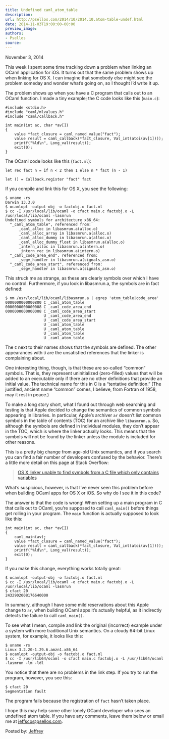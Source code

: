 ```yaml
---
title: Undefined caml_atom_table
description:
url: http://psellos.com/2014/10/2014.10.atom-table-undef.html
date: 2014-11-03T19:00:00-00:00
preview_image:
authors:
- Psellos
source:
---
```


<div class="date">November 3, 2014</div>

<p>This week I spent some time tracking down a problem when linking an
OCaml application for iOS. It turns out that the same problem shows up
when linking for OS X. I can imagine that somebody else might see the
problem someday and wonder what&rsquo;s going on, so I thought I&rsquo;d write it
up.</p>

<p>The problem shows up when you have a C program that calls out to an
OCaml function. I made a tiny example; the C code looks like this
(<code>main.c</code>):</p>

<pre><code>#include &lt;stdio.h&gt;
#include &quot;caml/mlvalues.h&quot;
#include &quot;caml/callback.h&quot;

int main(int ac, char *av[])
{
    value *fact_closure = caml_named_value(&quot;fact&quot;);
    value result = caml_callback(*fact_closure, Val_int(atoi(av[1])));
    printf(&quot;%ld\n&quot;, Long_val(result));
    exit(0);
}</code></pre>

<p>The OCaml code looks like this (<code>fact.ml</code>):</p>

<pre><code>let rec fact n = if n &lt; 2 then 1 else n * fact (n - 1)

let () = Callback.register &quot;fact&quot; fact</code></pre>

<p>If you compile and link this for OS X, you see the following:</p>

<pre><code>$ uname -rs
Darwin 13.3.0
$ ocamlopt -output-obj -o factobj.o fact.ml
$ cc -I /usr/local/lib/ocaml -o cfact main.c factobj.o -L /usr/local/lib/ocaml -lasmrun
Undefined symbols for architecture x86_64:
  &quot;_caml_atom_table&quot;, referenced from:
      _caml_alloc in libasmrun.a(alloc.o)
      _caml_alloc_array in libasmrun.a(alloc.o)
      _caml_alloc_dummy in libasmrun.a(alloc.o)
      _caml_alloc_dummy_float in libasmrun.a(alloc.o)
      _intern_alloc in libasmrun.a(intern.o)
      _intern_rec in libasmrun.a(intern.o)
  &quot;_caml_code_area_end&quot;, referenced from:
      _segv_handler in libasmrun.a(signals_asm.o)
  &quot;_caml_code_area_start&quot;, referenced from:
      _segv_handler in libasmrun.a(signals_asm.o)</code></pre>

<p>This struck me as strange, as these are clearly symbols over which I
have no control. Furthermore, if you look in libasmrun.a, the symbols
are in fact defined:</p>

<pre><code>$ nm /usr/local/lib/ocaml/libasmrun.a | egrep 'atom_table|code_area'
0000000000000800 C _caml_atom_table
0000000000000008 C _caml_code_area_end
0000000000000008 C _caml_code_area_start
                 U _caml_code_area_end
                 U _caml_code_area_start
                 U _caml_atom_table
                 U _caml_atom_table
                 U _caml_atom_table
                 U _caml_atom_table</code></pre>

<p>The <code>C</code> next to their names shows that the symbols are defined. The
other appearances with <code>U</code> are the unsatisfied references that the
linker is complaining about.</p>

<p>One interesting thing, though, is that these are so-called &ldquo;common&rdquo;
symbols. That is, they represent uninitialized (zero-filled) values that
will be added to an executable only if there are no other definitions
that provide an initial value. The technical name for this in C is a
&ldquo;tentative definition.&rdquo; (The justified, ancient name &ldquo;common&rdquo; comes, I
believe, from Fortran of 1958, may it rest in peace.)</p>

<p>To make a long story short, what I found out through web searching and
testing is that Apple decided to change the semantics of common symbols
appearing in libraries. In particular, Apple&rsquo;s archiver <code>ar</code> doesn&rsquo;t
list common symbols in the table of contents (TOC) for an archive like
<code>libasmrun.a</code>. So, although the symbols are defined in individual
modules, they don&rsquo;t appear in the TOC, which is where the linker
actually looks. This means that the symbols will not be found by the
linker unless the module is included for other reasons.</p>

<p>This is a pretty big change from age-old Unix semantics, and if you
search you can find a fair number of developers confused by the
behavior. There&rsquo;s a little more detail on this page at Stack Overflow:</p>

<blockquote>
  <p><a href="http://stackoverflow.com/questions/19398742/os-x-linker-unable-to-find-symbols-from-a-c-file-which-only-contains-variables">OS X linker unable to find symbols from a C file which only contains variables</a></p>
</blockquote>

<p>What&rsquo;s suspicious, however, is that I&rsquo;ve never seen this problem before
when building OCaml apps for OS X or iOS. So why do I see it in this
code?</p>

<p>The answer is that the code is wrong! When setting up a main program in
C that calls out to OCaml, you&rsquo;re supposed to call <code>caml_main()</code> before
things get rolling in your program. The <code>main</code> function is actually
supposed to look like this:</p>

<pre><code>int main(int ac, char *av[])
{
    caml_main(av);
    value *fact_closure = caml_named_value(&quot;fact&quot;);
    value result = caml_callback(*fact_closure, Val_int(atoi(av[1])));
    printf(&quot;%ld\n&quot;, Long_val(result));
    exit(0);
}</code></pre>

<p>If you make this change, everything works totally great:</p>

<pre><code>$ ocamlopt -output-obj -o factobj.o fact.ml
$ cc -I /usr/local/lib/ocaml -o cfact main.c factobj.o -L /usr/local/lib/ocaml -lasmrun
$ cfact 20
2432902008176640000</code></pre>

<p>In summary, although I have some mild reservations about this Apple
change to <code>ar</code>, when building OCaml apps it&rsquo;s actually helpful, as it
indirectly detects the failure to call <code>caml_main()</code>.</p>

<p>To see what I mean, compile and link the original (incorrect) example
under a system with more traditional Unix semantics. On a cloudy 64-bit
Linux system, for example, it looks like this:</p>

<pre><code>$ uname -rs
Linux 3.2.20-1.29.6.amzn1.x86_64
$ ocamlopt -output-obj -o factobj.o fact.ml
$ cc -I /usr/lib64/ocaml -o cfact main.c factobj.o -L /usr/lib64/ocaml -lasmrun -lm -ldl</code></pre>

<p>You notice that there are no problems in the link step. If you try to
run the program, however, you see this:</p>

<pre><code>$ cfact 20
Segmentation fault</code></pre>

<p>The program fails because the registration of <code>fact</code> hasn&rsquo;t taken place.</p>

<p>I hope this may help some other lonely OCaml developer who sees an
undefined atom table. If you have any comments, leave them below or
email me at <a href="mailto:jeffsco@psellos.com">jeffsco@psellos.com</a>.</p>

<p>Posted by: <a href="http://psellos.com/aboutus.html#jeffreya.scofieldphd">Jeffrey</a></p>

<p></p>

